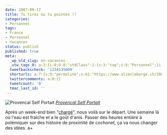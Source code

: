```yaml
---
date: 2007-09-17
title: Tu tires ou tu pointes !?
categories:
- Personnel
tags:
- France
- Personnel
- Vacances
status: publish
published: true
meta:
  _wp_old_slug: en-vacances
  _utw_tags_0: a:2:{i:0;O:8:"stdClass":1:{s:3:"tag";s:9:"Personnel";}i:1;O:8:"stdClass":1:{s:3:"tag";s:7:"Vacance";}}
  tweetbackscheck: '1234135009'
  shorturls: a:7:{s:9:"permalink";s:61:"https://www.alienlebarge.ch/2007/09/17/tu-tires-ou-tu-pointes/";s:7:"tinyurl";s:25:"https://tinyurl.com/27ctwc";s:4:"isgd";s:17:"https://is.gd/ix7W";s:5:"bitly";s:18:"https://bit.ly/gofu";s:5:"snipr";s:22:"https://snipr.com/bdax7";s:5:"snurl";s:22:"https://snurl.com/bdax7";s:7:"snipurl";s:24:"https://snipurl.com/bdax7";}
  twittercomments: a:0:{}
  tweetcount: '0'
  tmac_last_id: ''
---
```

 <img src="https://farm1.static.flickr.com/77/170555745_48d5d283f7.jpg" alt="Provencal Self Portait" />
<em><a href="https://www.flickr.com/photos/heidiandmatt/170555745/" title="photo sharing">Provencal Self Portait</a></em>

Après un week-end bien "<a href="https://www.flickr.com/photos/alienlebarge/sets/72157602048043195/" title="Photos du comptoir">chargé</a>", nous voilà sur le départ. Une semaine là où l'eau est fraîche et a le goût d'anis. Passer des heures entière à polémiquer sur des histoire de proximité de cochonet, ça va nous changer des idées. a+
